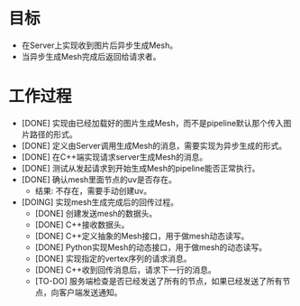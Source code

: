 # 目标
- 在Server上实现收到图片后异步生成Mesh。
- 当异步生成Mesh完成后返回给请求者。

# 工作过程
- [DONE] 实现由已经加载好的图片生成Mesh，而不是pipeline默认那个传入图片路径的形式。
- [DONE] 定义由Server调用生成Mesh的消息，需要实现为异步生成的形式。
- [DONE] 在C++端实现请求server生成Mesh的消息。
- [DONE] 测试从发起请求到开始生成Mesh的pipeline能否正常执行。
- [DONE] 确认mesh里面节点的uv是否存在。
	- 结果: 不存在，需要手动创建uv。
- [DOING] 实现mesh生成完成后的回传过程。
	- [DONE] 创建发送mesh的数据头。
	- [DONE] C++接收数据头。
	- [DONE] C++定义抽象的Mesh接口，用于做mesh动态读写。
	- [DONE] Python实现Mesh的动态接口，用于做mesh的动态读写。
	- [DONE] 实现指定的vertex序列的请求消息。
	- [DONE] C++收到回传消息后，请求下一行的消息。
	- [TO-DO] 服务端检查是否已经发送了所有的节点，如果已经发送了所有节点，向客户端发送通知。